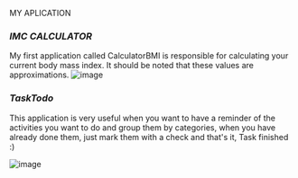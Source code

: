 MY APLICATION
### *IMC CALCULATOR*
My first application called CalculatorBMI is responsible for calculating your current body mass index. It should be noted that these values ​​are approximations.
          ![image](https://github.com/JhonnatanPajuelo/MyAplication/assets/83382553/c4d9d7a9-63b4-4a50-b250-1d36fb69ce22)


### *TaskTodo*
This application is very useful when you want to have a reminder of the activities you want to do and group them by categories, when you have already done them, just mark them with a check and that's it, Task finished :)

![image](https://github.com/JhonnatanPajuelo/MyAplication/assets/83382553/771111bf-8250-4fa0-a9e4-ec41c2db9efa)



                                                             

